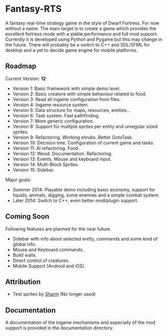 # Fantasy-RTS

A fantasy real-time strategy game in the style of Dwarf Fortress. For now without a name. The main target is to create a game which provides the excellent fortress mode with a stable performance and full mod support. Currently it is developed using Python and Pygame but this may change in the future. There will probably be a switch to C++ and SDL/SFML for desktop and a yet to decide game engine for mobile platforms.

## Roadmap

Current Version: **12**

- Version 1: Basic framework with simple demo level.
- Version 2: Basic creature with simple behaviour related to food.
- Version 3: Read all ingame configuration from files. 
- Version 4: Ingame resource system.
- Version 5: Data structure for maps, resources, entities...
- Version 6: Task system. Fast pathfinding.
- Version 7: More generic configuration.
- Version 8: Support für multiple sprites per entity and unregular sized sprites.
- Version 9: Refactoring. Working shrubs. Better GotoTask.
- Version 10: Decision tree. Configuration of current game and tasks.
- Version 11: AI refactoring. Food.
- Version 12: Wood. Documentation. Refactoring.
- Version 13: Events. Mouse and keyboard input.
- Version 14: Multi-Block Sprites.
- Version 15: Sidebar.

Major goals:

- Summer 2014: Playable demo  including basic economy, support for liquids, animals, digging, some enemies and a simple combat system.
- Later 2014: Switch to C++, even better mod/plugin support.

## Coming Soon

Following features are planned for the near future.

- Sidebar with info about selected entity, commands and some kind of global info.
- Mouse and Keyboard commands.
- Build walls.
- Direct control of creatures.
- Mobile Support (Android and iOS).

## Attribution

- Test sprites by [Sharm](http://opengameart.org/content/16x16-overworld-tiles) (No longer used)

## Documentation

A documentation of the ingame mechanisms and especially of the mod support is provided in the documentation directory.